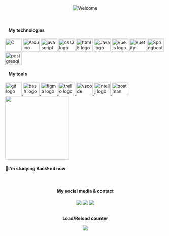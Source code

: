 <div id="welcome" align="center">
  <picture>
    <source srcset="https://readme-typing-svg.herokuapp.com/?color=7FFE00&size=35&center=true&vCenter=true&width=1000&lines=How's+it+going?;My+name+is+Samir+Charleston;nice+to+meet+you;I'm+majoring+in+software+engineering;Be+Welcome!+:%29" media="(prefers-color-scheme: dark)"/>
    <source srcset="https://readme-typing-svg.herokuapp.com/?color=42b883&size=35&center=true&vCenter=true&width=1000&lines=How's+it+going?;My+name+is+Samir+Charleston;nice+to+meet+you;I'm+majoring+in+software+engineering;Be+Welcome!+:%29" media="(prefers-color-scheme: light)"/>
    <img src="https://readme-typing-svg.herokuapp.com/?color=42b883&size=35&center=true&vCenter=true&width=1000&lines=How's+it+going?;My+name+is+Samir+Charleston;nice+to+meet+you;I'm+majoring+in+software+engineering;Be+Welcome!+:%29" alt="Welcome"/>
  </picture>
</div>

<br>

<div id="stats" align="center">
  <a href="https://github.com/SamirCharleston">
  
  <!-- <picture id="statistics">
      <source srcset="https://github-readme-stats.vercel.app/api?username=samircharleston&hide=stars&show_icons=true&count_private=true&theme=vue#gh-light-mode-only" media="(prefers-color-scheme: light)"/>
      <source srcset="https://github-readme-stats.vercel.app/api?username=samircharleston&hide=stars&show_icons=true&count_private=true&theme=chartreuse-dark&show_owner=true#gh-dark-mode-only" media="(prefers-color-scheme: dark)"/>
      <img src="https://github-readme-stats.vercel.app/api?username=samircharleston&hide=stars&show_icons=true&count_private=true" height="200px"/>
    </picture> -->
  </a>
</div>

<br/>
<a>
  <a>
    <a align="left">
      <h4>&nbsp&nbsp My technologies</h4>
      <a href="https://github.com/SamirCharleston">
      <img src="https://cdn.jsdelivr.net/gh/devicons/devicon/icons/c/c-original.svg" height="40" width="52" alt="C">
      <img src="https://cdn.jsdelivr.net/gh/devicons/devicon/icons/arduino/arduino-original-wordmark.svg" height="40" width="52" alt="Arduino"/>
      <img src="https://cdn.jsdelivr.net/gh/devicons/devicon/icons/javascript/javascript-original.svg" height="40" width="52" alt="javascript logo"  />
      <img src="https://cdn.jsdelivr.net/gh/devicons/devicon/icons/css3/css3-original.svg" height="40" width="52" alt="css3 logo"  />
      <img src="https://cdn.jsdelivr.net/gh/devicons/devicon/icons/html5/html5-original.svg" height="40" width="52" alt="html5 logo"  />
      <img src="https://cdn.jsdelivr.net/gh/devicons/devicon@latest/icons/java/java-original.svg" height="40" width="52" alt="Java logo" />
      <img src="https://cdn.jsdelivr.net/gh/devicons/devicon@latest/icons/vuejs/vuejs-original.svg" height="40" width="52" alt="Vue.js logo" />
      <img src="https://cdn.jsdelivr.net/gh/devicons/devicon@latest/icons/vuetify/vuetify-original.svg" height="40" width="52" alt="Vuetify logo"/>  
      <img src="https://cdn.jsdelivr.net/gh/devicons/devicon@latest/icons/spring/spring-original.svg" height="40" width="52" alt="Springboot logo"/>
      <img src="https://cdn.jsdelivr.net/gh/devicons/devicon@latest/icons/postgresql/postgresql-original.svg" height="40" width="52" alt="postgresql logo"/>
      </a>
    <a/>
    <a align="left">
      <h4>&nbsp&nbsp My tools</h4>
      <a href="https://github.com/SamirCharleston">
      <img src="https://cdn.jsdelivr.net/gh/devicons/devicon/icons/git/git-original.svg" height="40" width="52" alt="git logo"  />
        <picture>
          <source srcset="https://bashlogo.com/img/symbol/svg/full_colored_dark.svg" media="(prefers-color-scheme: light)">
          <source srcset="https://bashlogo.com/img/symbol/svg/full_colored_light.svg" media="(prefers-color-scheme: dark)">
          <img src="https://bashlogo.com/img/symbol/svg/full_colored_dark.svg" height="40" width="52" alt="bash logo"/>
        </picture>
      <img src="https://cdn.jsdelivr.net/gh/devicons/devicon/icons/figma/figma-original.svg" height="40" width="52" alt="figma logo" />
      <img src="https://cdn.jsdelivr.net/gh/devicons/devicon/icons/trello/trello-plain.svg" height="40" width="52" alt="trello logo"  />
      <img src="https://cdn.jsdelivr.net/gh/devicons/devicon/icons/vscode/vscode-original.svg" height="40" width="52" alt="vscode logo"  />
      <img src="https://cdn.jsdelivr.net/gh/devicons/devicon@latest/icons/intellij/intellij-original.svg" height="40" width="52" alt="intelij logo"  />
      <img src="https://cdn.jsdelivr.net/gh/devicons/devicon@latest/icons/postman/postman-original.svg" height="40" width="52" alt="postman logo"  />
      </a>
    <a/>
  </a>
  <a>
    <picture id="usage-languages">
      <source srcset="https://github-readme-stats.vercel.app/api/top-langs/?username=samircharleston&theme=vue" media="(prefers-color-scheme: light)"/>
      <source srcset="https://github-readme-stats.vercel.app/api/top-langs/?username=samircharleston&theme=chartreuse-dark"  media="(prefers-color-scheme: dark)"/>
      <img src="https://github-readme-stats.vercel.app/api/top-langs/?username=samircharleston" height="200px"/>
    </picture>
  </a>
</a>

<br/>

#### **🌱I'm studying BackEnd now**

<br>
  
 <div align="center">
   <h4>My social media & contact</h4>
  <a href="https://www.linkedin.com/in/samir-charleston" target="_blank"><img src="https://img.shields.io/badge/LinkedIn-0077B5?style=for-the-badge&logo=linkedin&logoColor=white"></a>
  <a href="https://wa.me/5545999787022" target="_blank"><img src="https://img.shields.io/badge/WhatsApp-25D366?style=for-the-badge&logo=whatsapp&logoColor=white"></a>  <a href="mailto:samircharleston@gmail.com?subject=We want to meet you 😉" target="_blank"><img src="https://img.shields.io/badge/Gmail-D14836?style=for-the-badge&logo=gmail&logoColor=white"></a>
 <div/>
   
<div align="center">
  <br>
  <p><b>Load/Reload counter</b></p>
  <img align="center" src="https://profile-counter.glitch.me/{samircharleston}/count.svg" />
</div>
